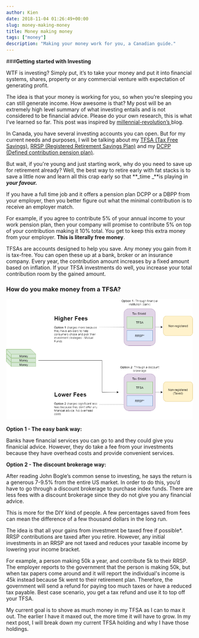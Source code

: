 ```yaml
---
author: Kien
date: 2018-11-04 01:26:49+00:00
slug: money-making-money
title: Money making money
tags: ["money"]
description: "Making your money work for you, a Canadian guide."
---
```


###**Getting started with Investing**

WTF is investing? Simply put, it’s to take your money and put it into financial systems, shares, property or any commercial venture with expectation of generating profit.

The idea is that your money is working for you, so when you’re sleeping you can still generate income. How awesome is that? My post will be an extremely high level summary of what investing entails and is not considered to be financial advice. Please do your own research, this is what I’ve learned so far. This post was inspired by [millennial-revolution’s ](https://www.millennial-revolution.com/freedom/how-i-built-a-seven-figure-portfolio-and-retired-at-31/)blog.

In Canada, you have several investing accounts you can open. But for my current needs and purposes, I will be talking about my [TFSA (Tax Free Savings)](https://www.advisor.ca/columnists_/michelle-munro/tfsas-and-non-registered-accounts/), [RRSP (Registered Retirement Savings Plan)](https://www.diffen.com/difference/RRSP_vs_TFSA) and my [DCPP (Defined contribution pension plan)](https://www.sunlife.ca/ca/Learn+and+Plan/Money/Retirement+savings/What+kind+of+company+pension+do+you+have?vgnLocale=en_CA).

But wait, if you're young and just starting work, why do you need to save up for retirement already? Well, the best way to retire early with fat stacks is to save a little now and learn all this crap early so that **_time _**is playing in **_your favour._**

If you have a full time job and it offers a pension plan DCPP or a DBPP from your employer, then you better figure out what the minimal contribution is to receive an employer match.

For example, if you agree to contribute 5% of your annual income to your work pension plan, then your company will promise to contribute 5% on top of your contribution making it 10% total. You get to keep this extra money from your employer. **This is literally free money**.

TFSAs are accounts designed to help you save. Any money you gain from it is tax-free. You can open these up at a bank, broker or an insurance company. Every year, the contribution amount increases by a fixed amount based on inflation. If your TFSA investments do well, you increase your total contribution room by the gained amount.

### **How do you make money from a TFSA?**

![](./Annotation.png)

**Option 1 - The easy bank way:**

Banks have financial services you can go to and they could give you finanicial advice. However, they do take a fee from your investments because they have overhead costs and provide convenient services.

**Option 2 - The discount brokerage way:**

After reading John Bogle’s common sense to investing, he says the return is a generous 7-9.5% from the entire US market. In order to do this, you’d have to go through a discount brokerage to purchase index funds. There are less fees with a discount brokerage since they do not give you any financial advice.

This is more for the DIY kind of people. A few percentages saved from fees can mean the difference of a few thousand dollars in the long run.

The idea is that all your gains from investment be taxed free if possible\*. RRSP contributions are taxed after you retire. However, any initial investments in an RRSP are not taxed and reduces your taxable income by lowering your income bracket.

For example, a person making 50k a year, and contribute 5k to their RRSP. The employer reports to the government that the person is making 50k, but when tax papers come around and it will report the individual's income is 45k instead because 5k went to their retirement plan. Therefore, the government will send a refund for paying too much taxes or have a reduced tax payable. Best case scenario, you get a tax refund and use it to top off your TFSA.

My current goal is to shove as much money in my TFSA as I can to max it out. The earlier I have it maxed out, the more time it will have to grow. In my next post, I will break down my current TFSA holding and why I have those holdings.
